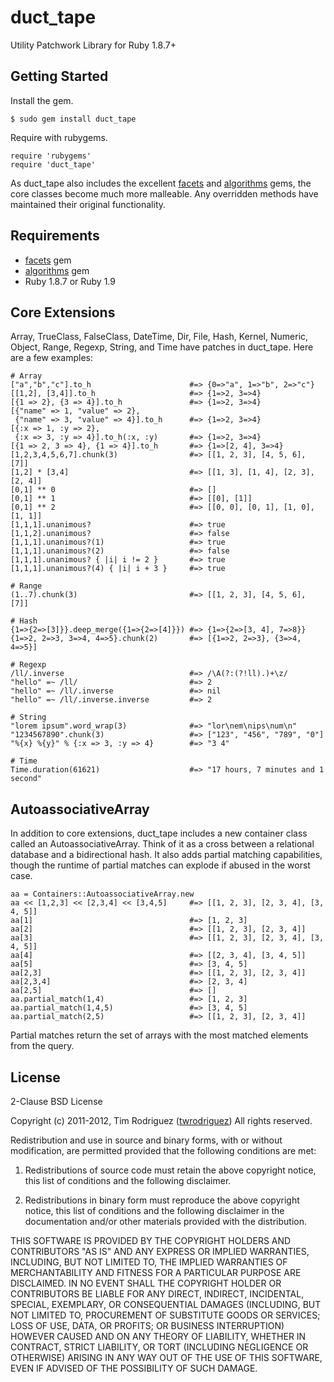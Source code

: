 duct_tape
=========

Utility Patchwork Library for Ruby 1.8.7+

Getting Started
---------------

Install the gem.

    $ sudo gem install duct_tape

Require with rubygems.

    require 'rubygems'
    require 'duct_tape'

As duct_tape also includes the excellent [facets](https://github.com/rubyworks/facets)
and [algorithms](https://github.com/kanwei/algorithms) gems, the core classes become
much more malleable. Any overridden methods have maintained their original functionality.

Requirements
------------

- [facets](https://github.com/rubyworks/facets) gem
- [algorithms](https://github.com/kanwei/algorithms) gem
- Ruby 1.8.7 or Ruby 1.9

Core Extensions
---------------

Array, TrueClass, FalseClass, DateTime, Dir, File, Hash, Kernel, Numeric, Object,
Range, Regexp, String, and Time have patches in duct_tape. Here are a few examples:

    # Array
    ["a","b","c"].to_h                      #=> {0=>"a", 1=>"b", 2=>"c"}
    [[1,2], [3,4]].to_h                     #=> {1=>2, 3=>4}
    [{1 => 2}, {3 => 4}].to_h               #=> {1=>2, 3=>4}
    [{"name" => 1, "value" => 2},
     {"name" => 3, "value" => 4}].to_h      #=> {1=>2, 3=>4}
    [{:x => 1, :y => 2},
     {:x => 3, :y => 4}].to_h(:x, :y)       #=> {1=>2, 3=>4}
    [{1 => 2, 3 => 4}, {1 => 4}].to_h       #=> {1=>[2, 4], 3=>4}
    [1,2,3,4,5,6,7].chunk(3)                #=> [[1, 2, 3], [4, 5, 6], [7]]
    [1,2] * [3,4]                           #=> [[1, 3], [1, 4], [2, 3], [2, 4]]
    [0,1] ** 0                              #=> []
    [0,1] ** 1                              #=> [[0], [1]]
    [0,1] ** 2                              #=> [[0, 0], [0, 1], [1, 0], [1, 1]]
    [1,1,1].unanimous?                      #=> true
    [1,1,2].unanimous?                      #=> false
    [1,1,1].unanimous?(1)                   #=> true
    [1,1,1].unanimous?(2)                   #=> false
    [1,1,1].unanimous? { |i| i != 2 }       #=> true
    [1,1,1].unanimous?(4) { |i| i + 3 }     #=> true

    # Range
    (1..7).chunk(3)                         #=> [[1, 2, 3], [4, 5, 6], [7]]

    # Hash
    {1=>{2=>[3]}}.deep_merge({1=>{2=>[4]}}) #=> {1=>{2=>[3, 4], 7=>8}}
    {1=>2, 2=>3, 3=>4, 4=>5}.chunk(2)       #=> [{1=>2, 2=>3}, {3=>4, 4=>5}]

    # Regexp
    /ll/.inverse                            #=> /\A(?:(?!ll).)+\z/
    "hello" =~ /ll/                         #=> 2
    "hello" =~ /ll/.inverse                 #=> nil
    "hello" =~ /ll/.inverse.inverse         #=> 2

    # String
    "lorem ipsum".word_wrap(3)              #=> "lor\nem\nips\num\n"
    "1234567890".chunk(3)                   #=> ["123", "456", "789", "0"]
    "%{x} %{y}" % {:x => 3, :y => 4}        #=> "3 4"

    # Time
    Time.duration(61621)                    #=> "17 hours, 7 minutes and 1 second"

AutoassociativeArray
--------------------

In addition to core extensions, duct_tape includes a new container class called an
AutoassociativeArray. Think of it as a cross between a relational database and a
bidirectional hash. It also adds partial matching capabilities, though the runtime
of partial matches can explode if abused in the worst case.

    aa = Containers::AutoassociativeArray.new
    aa << [1,2,3] << [2,3,4] << [3,4,5]     #=> [[1, 2, 3], [2, 3, 4], [3, 4, 5]]
    aa[1]                                   #=> [1, 2, 3]
    aa[2]                                   #=> [[1, 2, 3], [2, 3, 4]]
    aa[3]                                   #=> [[1, 2, 3], [2, 3, 4], [3, 4, 5]]
    aa[4]                                   #=> [[2, 3, 4], [3, 4, 5]]
    aa[5]                                   #=> [3, 4, 5]
    aa[2,3]                                 #=> [[1, 2, 3], [2, 3, 4]]
    aa[2,3,4]                               #=> [2, 3, 4]
    aa[2,5]                                 #=> []
    aa.partial_match(1,4)                   #=> [1, 2, 3]
    aa.partial_match(1,4,5)                 #=> [3, 4, 5]
    aa.partial_match(2,5)                   #=> [[1, 2, 3], [2, 3, 4]]

Partial matches return the set of arrays with the most matched elements from the
query.

License
-------

2-Clause BSD License

Copyright (c) 2011-2012, Tim Rodriguez ([twrodriguez](https://github.com/twrodriguez))
All rights reserved.

Redistribution and use in source and binary forms, with or without
modification, are permitted provided that the following conditions are met:

1.  Redistributions of source code must retain the above copyright notice,
    this list of conditions and the following disclaimer.

2.  Redistributions in binary form must reproduce the above copyright notice,
    this list of conditions and the following disclaimer in the documentation
    and/or other materials provided with the distribution.

THIS SOFTWARE IS PROVIDED BY THE COPYRIGHT HOLDERS AND CONTRIBUTORS "AS IS"
AND ANY EXPRESS OR IMPLIED WARRANTIES, INCLUDING, BUT NOT LIMITED TO, THE
IMPLIED WARRANTIES OF MERCHANTABILITY AND FITNESS FOR A PARTICULAR PURPOSE
ARE DISCLAIMED. IN NO EVENT SHALL THE COPYRIGHT HOLDER OR CONTRIBUTORS BE
LIABLE FOR ANY DIRECT, INDIRECT, INCIDENTAL, SPECIAL, EXEMPLARY, OR
CONSEQUENTIAL DAMAGES (INCLUDING, BUT NOT LIMITED TO, PROCUREMENT OF
SUBSTITUTE GOODS OR SERVICES; LOSS OF USE, DATA, OR PROFITS; OR BUSINESS
INTERRUPTION) HOWEVER CAUSED AND ON ANY THEORY OF LIABILITY, WHETHER IN
CONTRACT, STRICT LIABILITY, OR TORT (INCLUDING NEGLIGENCE OR OTHERWISE)
ARISING IN ANY WAY OUT OF THE USE OF THIS SOFTWARE, EVEN IF ADVISED OF THE
POSSIBILITY OF SUCH DAMAGE.
